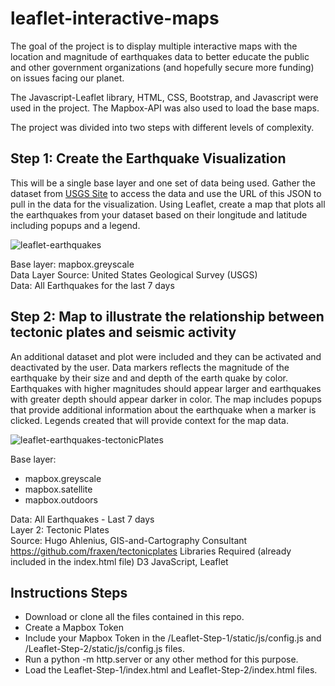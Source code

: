 # leaflet-interactive-maps

The goal of the project is to display multiple interactive maps with the location and magnitude of earthquakes data to better educate the public and other government organizations (and hopefully secure more funding) on issues facing our planet.

The Javascript-Leaflet library, HTML, CSS, Bootstrap, and Javascript were used in the project. The Mapbox-API was also used to load the base maps. 

The project was divided into two steps with different levels of complexity.

## Step 1: Create the Earthquake Visualization
This will be a single base layer and one set of data being used. Gather the dataset from [USGS Site](https://earthquake.usgs.gov/earthquakes/feed/v1.0/geojson.php) to access the data and use the URL of this JSON to pull in the data for the visualization. Using Leaflet, create a map that plots all the earthquakes from your dataset based on their longitude and latitude including popups and a legend. 

![leaflet-earthquakes](https://github.com/bryan-lolordo/leaflet-challenge/assets/134180762/96606cca-336c-4ee5-8fcc-e9276d0c45ec)

Base layer: mapbox.greyscale <br>
Data Layer Source: United States Geological Survey (USGS)<br>
Data: All Earthquakes for the last 7 days<br>

## Step 2: Map to illustrate the relationship between tectonic plates and seismic activity
An additional dataset and plot were included and they can be activated and deactivated by the user.
Data markers reflects the magnitude of the earthquake by their size and and depth of the earth quake by color. 
Earthquakes with higher magnitudes should appear larger and earthquakes with greater depth should appear darker in color.
The map includes popups that provide additional information about the earthquake when a marker is clicked.
Legends created that will provide context for the map data.

![leaflet-earthquakes-tectonicPlates](https://github.com/bryan-lolordo/leaflet-challenge/assets/134180762/7cf5150f-961a-4ae4-86ad-a2aa6baab05e)

Base layer:
- mapbox.greyscale
- mapbox.satellite
- mapbox.outdoors

Data: All Earthquakes - Last 7 days <br>
Layer 2: Tectonic Plates <br>
Source: Hugo Ahlenius, GIS-and-Cartography Consultant https://github.com/fraxen/tectonicplates
Libraries Required (already included in the index.html file)
D3 JavaScript, Leaflet


## Instructions Steps

- Download or clone all the files contained in this repo.
- Create a Mapbox Token
- Include your Mapbox Token in the /Leaflet-Step-1/static/js/config.js and /Leaflet-Step-2/static/js/config.js files.
- Run a python -m http.server or any other method for this purpose.
- Load the Leaflet-Step-1/index.html and Leaflet-Step-2/index.html files.
